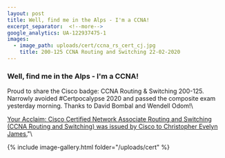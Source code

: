 ```yaml
---
layout: post
title: Well, find me in the Alps - I'm a CCNA!
excerpt_separator:  <!--more-->
google_analytics: UA-122937475-1
images:
  - image_path: uploads/cert/ccna_rs_cert_cj.jpg
    title: 200-125 CCNA Routing and Switching 22-02-2020
---
```


### Well, find me in the Alps - I'm a CCNA!


Proud to share the Cisco badge: CCNA Routing & Switching 200-125. Narrowly avoided #Certpocalypse 2020 and passed the composite exam yesterday morning. Thanks to David Bombal and Wendell Odom!\\

<a href="https://www.youracclaim.com/badges/23faac15-228c-4843-9baf-dc741f84e863/linked_in">Your Acclaim: Cisco Certified Network Associate Routing and Switching (CCNA Routing and Switching) was issued by Cisco to Christopher Evelyn James.</a>"\\

{% include image-gallery.html folder="/uploads/cert" %}
